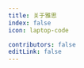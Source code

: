 ```yaml
---
title: 关于雅思
index: false
icon: laptop-code

contributors: false
editLink: false
---
```


<Catalog />
